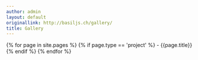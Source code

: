 ```yaml
---
author: admin
layout: default
originallink: http://basiljs.ch/gallery/
title: Gallery
---
```


{% for page in site.pages %}
  {% if page.type == 'project' %}
    - {{page.title}}
  {% endif %}
{% endfor %}
